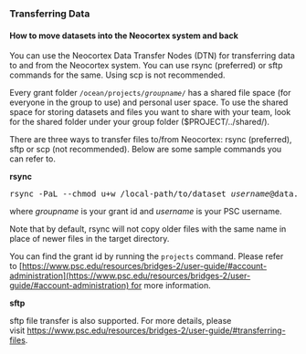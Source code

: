 

### Transferring Data
#### How to move datasets into the Neocortex system and back
You can use the Neocortex Data Transfer Nodes (DTN) for transferring data to and from the Neocortex system. You can use rsync (preferred) or sftp commands for the same. Using scp is not recommended.

Every grant folder <code>/ocean/projects/<em>groupname</em>/</code> has a shared file space (for everyone in the group to use) and personal user space. To use the shared space for storing datasets and files you want to share with your team, look for the shared folder under your group folder ($PROJECT/../shared/).

There are three ways to transfer files to/from Neocortex: rsync (preferred), sftp or scp (not recommended). Below are some sample commands you can refer to.

**rsync**
<pre>rsync -PaL --chmod u+w /local-path/to/dataset <em>username</em>@data.neocortex.psc.edu:/ocean/projects/<em>groupname</em>/shared/</pre>
where *groupname* is your grant id and *username* is your PSC username.

Note that by default, rsync will not copy older files with the same name in place of newer files in the target directory.

You can find the grant id by running the `projects` command. Please refer to [https://www.psc.edu/resources/bridges-2/user-guide/#account-administration](https://www.psc.edu/resources/bridges-2/user-guide/#account-administration) for more information.

**sftp**

sftp file transfer is also supported. For more details, please visit https://www.psc.edu/resources/bridges-2/user-guide/#transferring-files.
